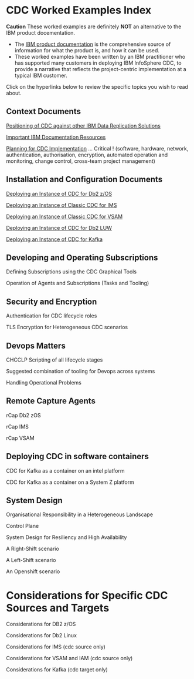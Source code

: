 # CDC Worked Examples Index

**Caution** These worked examples are definitely **NOT** an alternative to the IBM product docementation.

* The [IBM product documentation](https://www.ibm.com/docs/en/idr/11.4.0?topic=change-data-capture-cdc-replication) is the comprehensive source of information for what the product is, and how it can be used.
* These worked examples have been written by an IBM practitioner who has supported many customers in deploying IBM InfoSphere CDC, to provide a narrative that reflects the project-centric implementation at a typical IBM customer.

Click on the hyperlinks below to review the specific topics you wish to read about.

## Context Documents

[Positioning of CDC against other IBM Data Replication Solutions](https://github.com/zeditor01/cdc_setup/blob/main/docs/cdc_positioning.md)

[Important IBM Documentation Resources](https://github.com/zeditor01/cdc_setup/blob/main/docs/ibm_resources.md)

[Planning for CDC Implementation](https://github.com/zeditor01/cdc_setup/blob/main/docs/cdc_planning.md) ... Critical !  (software, hardware, network, authentication, authorisation, encryption, automated operation and monitoring, change control, cross-team project management)

## Installation and Configuration Documents

[Deploying an Instance of CDC for Db2 z/OS](https://github.com/zeditor01/cdc_setup/blob/main/docs/deploy_instance_cdc_db2zos.md)

[Deploying an Instance of Classic CDC for IMS](https://github.com/zeditor01/cdc_setup/blob/main/docs/deploy_instance_cdc_ims.md)

[Deploying an Instance of Classic CDC for VSAM](https://github.com/zeditor01/cdc_setup/blob/main/docs/deploy_instance_cdc_vsam.md)

[Deploying an Instance of CDC for Db2 LUW](https://github.com/zeditor01/cdc_setup/blob/main/docs/deploy_instance_cdc_db2luw.md)

[Deploying an Instance of CDC for Kafka](https://github.com/zeditor01/cdc_setup/blob/main/docs/deploy_instance_cdc_kafka.md)

## Developing and Operating Subscriptions

Defining Subscriptions using the CDC Graphical Tools

Operation of Agents and Subscriptions (Tasks and Tooling)


## Security and Encryption

Authentication for CDC lifecycle roles

TLS Encryption for Heterogeneous CDC scenarios

## Devops Matters

CHCCLP Scripting of all lifecycle stages

Suggested combination of tooling for Devops across systems

Handling Operational Problems

## Remote Capture Agents

rCap Db2 zOS

rCap IMS

rCap VSAM

## Deploying CDC in software containers

CDC for Kafka as a container on an intel platform

CDC for Kafka as a container on a System Z platform

## System Design

Organisational Responsibility in a Heterogeneous Landscape

Control Plane

System Design for Resiliency and High Availability 

A Right-Shift scenario

A Left-Shift scenario

An Openshift scenario


# Considerations for Specific CDC Sources and Targets

Considerations for DB2 z/OS

Considerations for Db2 Linux
    
Considerations for IMS (cdc source only)
    
Considerations for VSAM and IAM (cdc source only)
    
Considerations for Kafka (cdc target only)

    




    
    
